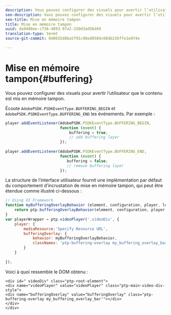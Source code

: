 ```yaml
---
description: Vous pouvez configurer des visuels pour avertir l’utilisateur que le contenu est mis en mémoire tampon.
seo-description: Vous pouvez configurer des visuels pour avertir l’utilisateur que le contenu est mis en mémoire tampon.
seo-title: Mise en mémoire tampon
title: Mise en mémoire tampon
uuid: da9498ee-c736-4093-97a2-250d3ad56d49
translation-type: tm+mt
source-git-commit: 040655d8ba5f91c98ed0584c08db226ffe1e0f4e

---
```



# Mise en mémoire tampon{#buffering}

Vous pouvez configurer des visuels pour avertir l’utilisateur que le contenu est mis en mémoire tampon.

Écoute `AdobePSDK.PSDKEventType.BUFFERING_BEGIN` et `AdobePSDK.PSDKEventType.BUFFERING_END` les événements. Par exemple :

```js
player.addEventListener(AdobePSDK.PSDKEventType.BUFFERING_BEGIN,  
                        function (event) { 
                            buffering = true; 
                            // add buffering layer 
                        }); 
  
player.addEventListener(AdobePSDK.PSDKEventType.BUFFERING_END,  
                        function (event) { 
                           buffering = false; 
                           // remove buffering layer 
                        });
```

La structure de l’interface utilisateur fournit une implémentation par défaut du comportement d’incrustation de mise en mémoire tampon, qui peut être étendue comme illustré ci-dessous :

```js
// Using UI Framework 
function myBufferingOverlayBehavior (element, configuration, player, localize, baseLog) { 
    return ptp.bufferingOverlayBehavior(element, configuration, player, localize, baseLog); 
} 
var playerWrapper = ptp.videoPlayer('.videoDiv', { 
    player: { 
        mediaResource:'Specify Resource URL', 
        bufferingOverlay: { 
            behavior: myBufferingOverlayBehavior, 
            classNames: 'ptp-buffering-overlay my_buffering_overlay_bar' 
        } 
    } 
 
}); 
```

Voici à quoi ressemble le DOM obtenu :

```
<div id=" videoDiv" class="ptp-root-element"> 
<div name="videoPlayer" value="videoPlayer" class="ptp-main-video-div-style"> 
<div name="bufferingOverlay" value="bufferingOverlay" class="ptp-buffering-overlay my_buffering_overlay_bar'"></div> 
</div> 
</div> 
```

